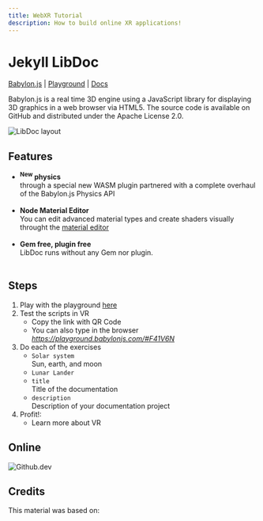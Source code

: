 ```yaml
---
title: WebXR Tutorial
description: How to build online XR applications!
---
```


# Jekyll LibDoc

[Babylon.js](https://www.babylonjs.com/) | 
[Playground](https://playground.babylonjs.com/#F41V6N) | 
[Docs](https://doc.babylonjs.com/features/featuresDeepDive/webXR/introToWebXR)

Babylon.js is a real time 3D engine using a JavaScript library for displaying 3D graphics in a web browser via HTML5. The source code is available on GitHub and distributed under the Apache License 2.0.

![LibDoc layout](https://olivier3lanc.github.io/Jekyll-LibDoc/assets/libdoc/img/libdoc-layout-page-split.webp)

## Features

* **<sup>New</sup> physics**<br> through a special new WASM plugin partnered with a complete overhaul of the Babylon.js Physics API<br><br>
* **Node Material Editor**<br> You can edit advanced material types and create shaders visually throught the [material editor](https://nme.babylonjs.com/)<br><br>
* **Gem free, plugin free** <br>LibDoc runs without any Gem nor plugin.<br><br>


## Steps

1. Play with the playground [here](https://playground.babylonjs.com/#2KRNG9)
2. Test the scripts in VR 
    * Copy the link with QR Code 
    * You can also type in the browser *https://playground.babylonjs.com/#F41V6N*
3. Do each of the exercises
    * `Solar system` <br>Sun, earth, and moon
    * `Lunar Lander` <br> 
    * `title` <br>Title of the documentation
    * `description` <br>Description of your documentation project
4. Profit!:
    * Learn more about VR

## Online

![Github.dev](https://olivier3lanc.github.io/Jekyll-LibDoc/assets/libdoc/img/libdoc-edit-online.webp)


## Credits

This material was based on:
